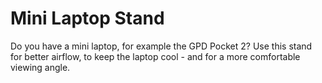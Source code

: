 # Mini Laptop Stand

Do you have a mini laptop, for example the GPD Pocket 2? Use this stand for better airflow, to keep the laptop cool - and for a more comfortable viewing angle.